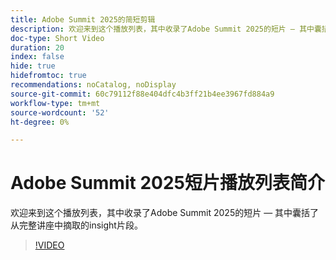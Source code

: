 ```yaml
---
title: Adobe Summit 2025的简短剪辑
description: 欢迎来到这个播放列表，其中收录了Adobe Summit 2025的短片 — 其中囊括了从完整讲座中摘取的insight片段。
doc-type: Short Video
duration: 20
index: false
hide: true
hidefromtoc: true
recommendations: noCatalog, noDisplay
source-git-commit: 60c79112f88e404dfc4b3ff21b4ee3967fd884a9
workflow-type: tm+mt
source-wordcount: '52'
ht-degree: 0%

---
```


# Adobe Summit 2025短片播放列表简介

欢迎来到这个播放列表，其中收录了Adobe Summit 2025的短片 — 其中囊括了从完整讲座中摘取的insight片段。

>[!VIDEO](https://video.tv.adobe.com/v/3458419/?enablevpops=true)
